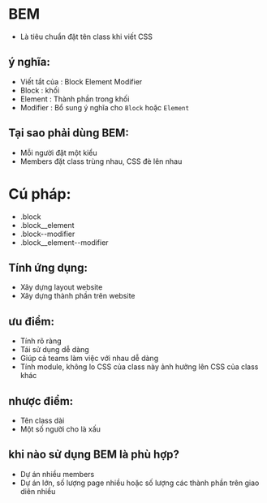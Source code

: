 # BEM
- Là tiêu chuẩn đặt tên class khi viết CSS

## ý nghĩa:
- Viết tắt của : Block Element Modifier
- Block : khối
- Element : Thành phần trong khối
- Modifier : Bổ sung ý nghĩa cho `Block` hoặc `Element`

## Tại sao phải dùng BEM:
- Mỗi người đặt một kiểu
- Members đặt class trùng nhau, CSS đè lên nhau

# Cú pháp:
- .block
- .block__element
- .block--modifier
- .block__element--modifier

## Tính ứng dụng:
- Xây dựng layout website
- Xây dựng thành phần trên website

## ưu điểm:
- Tính rõ ràng
- Tái sử dụng dễ dàng
- Giúp cả teams làm việc với nhau dễ dàng 
- Tính module, không lo CSS của class này ảnh hưởng lên CSS của class khác

## nhược điểm:
- Tên class dài
- Một số người cho là xấu

## khi nào sử dụng BEM là phù hợp?
- Dự án nhiều members
- Dự án lớn, số lượng page nhiều hoặc số lượng các thành phần trên giao diên nhiều
